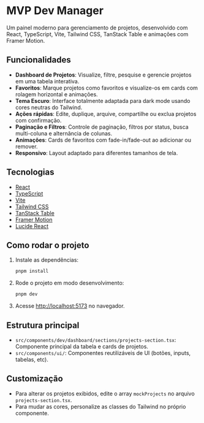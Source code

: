 # MVP Dev Manager

Um painel moderno para gerenciamento de projetos, desenvolvido com React, TypeScript, Vite, Tailwind CSS, TanStack Table e animações com Framer Motion.

## Funcionalidades

- **Dashboard de Projetos**: Visualize, filtre, pesquise e gerencie projetos em uma tabela interativa.
- **Favoritos**: Marque projetos como favoritos e visualize-os em cards com rolagem horizontal e animações.
- **Tema Escuro**: Interface totalmente adaptada para dark mode usando cores neutras do Tailwind.
- **Ações rápidas**: Edite, duplique, arquive, compartilhe ou exclua projetos com confirmação.
- **Paginação e Filtros**: Controle de paginação, filtros por status, busca multi-coluna e alternância de colunas.
- **Animações**: Cards de favoritos com fade-in/fade-out ao adicionar ou remover.
- **Responsivo**: Layout adaptado para diferentes tamanhos de tela.

## Tecnologias

- [React](https://react.dev/)
- [TypeScript](https://www.typescriptlang.org/)
- [Vite](https://vitejs.dev/)
- [Tailwind CSS](https://tailwindcss.com/)
- [TanStack Table](https://tanstack.com/table/v8)
- [Framer Motion](https://www.framer.com/motion/)
- [Lucide React](https://lucide.dev/)

## Como rodar o projeto

1. Instale as dependências:
   ```sh
   pnpm install
   ```
2. Rode o projeto em modo desenvolvimento:
   ```sh
   pnpm dev
   ```
3. Acesse [http://localhost:5173](http://localhost:5173) no navegador.

## Estrutura principal

- `src/components/dev/dashboard/sections/projects-section.tsx`: Componente principal da tabela e cards de projetos.
- `src/components/ui/`: Componentes reutilizáveis de UI (botões, inputs, tabelas, etc).

## Customização

- Para alterar os projetos exibidos, edite o array `mockProjects` no arquivo `projects-section.tsx`.
- Para mudar as cores, personalize as classes do Tailwind no próprio componente.
